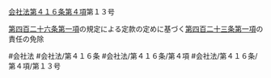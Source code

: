 [会社法第４１６条第４項](会社法＿＿＿＿第４１６条第４項)第１３号

[第四百二十六条第一項](会社法＿＿＿＿第４２６条第１項)の規定による定款の定めに基づく[第四百二十三条第一項](会社法＿＿＿＿第４２３条第１項)の責任の免除


#会社法
#会社法/第４１６条
#会社法/第４１６条/第４項
#会社法/第４１６条/第４項/第１３号
